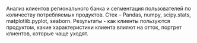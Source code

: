 Анализ клиентов регионального банка и сегментация пользователей по количеству потребляемых продуктов. 
Стек – Pandas, numpy, scipy.stats, matplotlib.pyplot, seaborn. 
Результаты -  как клиенты пользуются продуктом, какие характеристики клиента влияют на отток, портрет клиентов, которые чаще уходят. 
